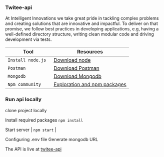 ### Twitee-api

At Intelligent Innovations we take great pride in tackling complex problems and creating
solutions that are innovative and impactful. To deliver on that promise, we follow best practices
in developing applications, e.g, having a well-defined directory structure, writing clean modular
code and driving development via tests.


| Tool | Resources |
| --- | --- |
| `Install node.js ` | [Download node ](https://nodejs.org/en/download/) |
| `Postman ` | [Download Postman ](https://www.postman.com/downloads/) |
| `Mongodb  ` |  [Download Mongodb](https://www.mongodb.com/try/download/compass) |
| `Npm community` | [Exploration and npm packages](https://www.npmjs.com/) |


### Run api locally
clone project locally 




Install required packages 
`npm install`


Start server
| `npm start` |

Configuring .env file 
Generate mongodb URL 



The API is live at [twitee-api](https://twitee-backend-api.herokuapp.com/)

